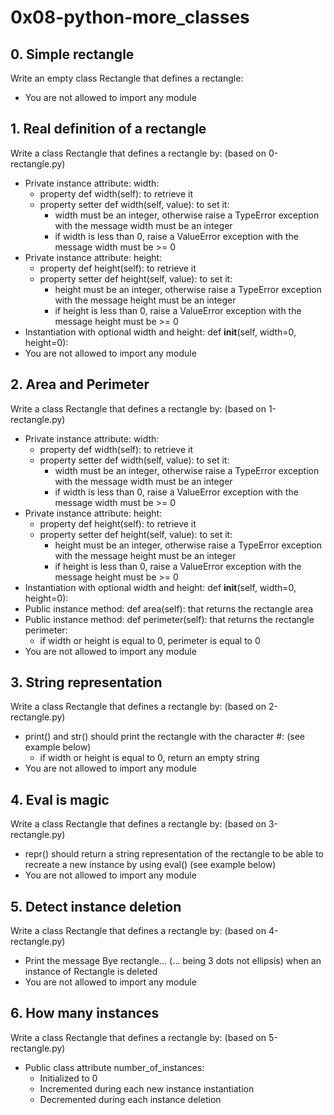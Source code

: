 # 0x08-python-more_classes

## 0. Simple rectangle
Write an empty class Rectangle that defines a rectangle:

* You are not allowed to import any module

## 1. Real definition of a rectangle
Write a class Rectangle that defines a rectangle by: (based on 0-rectangle.py)

* Private instance attribute: width:
    * property def width(self): to retrieve it
    * property setter def width(self, value): to set it:
        * width must be an integer, otherwise raise a TypeError exception with the message width must be an integer
        * if width is less than 0, raise a ValueError exception with the message width must be >= 0
* Private instance attribute: height:
    * property def height(self): to retrieve it
    * property setter def height(self, value): to set it:
        * height must be an integer, otherwise raise a TypeError exception with the message height must be an integer
        * if height is less than 0, raise a ValueError exception with the message height must be >= 0
* Instantiation with optional width and height: def __init__(self, width=0, height=0):
* You are not allowed to import any module

## 2. Area and Perimeter
Write a class Rectangle that defines a rectangle by: (based on 1-rectangle.py)

* Private instance attribute: width:
    * property def width(self): to retrieve it
    * property setter def width(self, value): to set it:
        * width must be an integer, otherwise raise a TypeError exception with the message width must be an integer
        * if width is less than 0, raise a ValueError exception with the message width must be >= 0
* Private instance attribute: height:
    * property def height(self): to retrieve it
    * property setter def height(self, value): to set it:
        * height must be an integer, otherwise raise a TypeError exception with the message height must be an integer
        * if height is less than 0, raise a ValueError exception with the message height must be >= 0
* Instantiation with optional width and height: def __init__(self, width=0, height=0):
* Public instance method: def area(self): that returns the rectangle area
* Public instance method: def perimeter(self): that returns the rectangle perimeter:
    * if width or height is equal to 0, perimeter is equal to 0
* You are not allowed to import any module

## 3. String representation
Write a class Rectangle that defines a rectangle by: (based on 2-rectangle.py)

* print() and str() should print the rectangle with the character #: (see example below)
    * if width or height is equal to 0, return an empty string
* You are not allowed to import any module

## 4. Eval is magic
Write a class Rectangle that defines a rectangle by: (based on 3-rectangle.py)

* repr() should return a string representation of the rectangle to be able to recreate a new instance by using eval() (see example below)
* You are not allowed to import any module

## 5. Detect instance deletion
Write a class Rectangle that defines a rectangle by: (based on 4-rectangle.py)

* Print the message Bye rectangle... (... being 3 dots not ellipsis) when an instance of Rectangle is deleted
* You are not allowed to import any module

## 6. How many instances
Write a class Rectangle that defines a rectangle by: (based on 5-rectangle.py)

* Public class attribute number_of_instances:
    * Initialized to 0
    * Incremented during each new instance instantiation
    * Decremented during each instance deletion